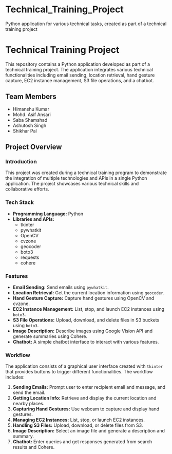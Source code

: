 # Technical_Training_Project
 Python application for various technical tasks, created as part of a technical training project
# Technical Training Project

This repository contains a Python application developed as part of a technical training project. The application integrates various technical functionalities including email sending, location retrieval, hand gesture capture, EC2 instance management, S3 file operations, and a chatbot.

## Team Members
- Himanshu Kumar
- Mohd. Asif Ansari
- Saba Shamshad
- Ashutosh Singh
- Shikhar Pal

## Project Overview

### Introduction
This project was created during a technical training program to demonstrate the integration of multiple technologies and APIs in a single Python application. The project showcases various technical skills and collaborative efforts.

### Tech Stack
- **Programming Language:** Python
- **Libraries and APIs:** 
  - tkinter
  - pywhatkit
  - OpenCV
  - cvzone
  - geocoder
  - boto3
  - requests
  - cohere

### Features
- **Email Sending:** Send emails using `pywhatkit`.
- **Location Retrieval:** Get the current location information using `geocoder`.
- **Hand Gesture Capture:** Capture hand gestures using OpenCV and cvzone.
- **EC2 Instance Management:** List, stop, and launch EC2 instances using `boto3`.
- **S3 File Operations:** Upload, download, and delete files in S3 buckets using `boto3`.
- **Image Description:** Describe images using Google Vision API and generate summaries using Cohere.
- **Chatbot:** A simple chatbot interface to interact with various features.

### Workflow
The application consists of a graphical user interface created with `tkinter` that provides buttons to trigger different functionalities. The workflow includes:
1. **Sending Emails:** Prompt user to enter recipient email and message, and send the email.
2. **Getting Location Info:** Retrieve and display the current location and nearby places.
3. **Capturing Hand Gestures:** Use webcam to capture and display hand gestures.
4. **Managing EC2 Instances:** List, stop, or launch EC2 instances.
5. **Handling S3 Files:** Upload, download, or delete files from S3.
6. **Image Description:** Select an image file and generate a description and summary.
7. **Chatbot:** Enter queries and get responses generated from search results and Cohere.


